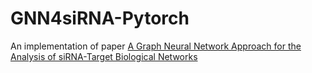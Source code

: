 # GNN4siRNA-Pytorch

An implementation of paper [A Graph Neural Network Approach for the Analysis of siRNA-Target Biological Networks](https://doi.org/10.3390/ijms232214211)